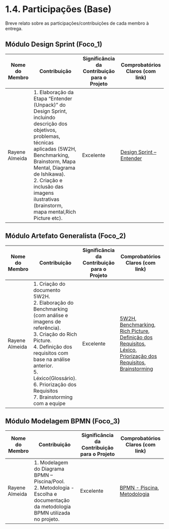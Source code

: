# 1.4. Participações (Base)

Breve relato sobre as participações/contribuições de cada membro à entrega. 

## Módulo Design Sprint (Foco_1)

| Nome do Membro  | Contribuição | Significância da Contribuição para o Projeto | Comprobatórios Claros (com link) |
|------------------------|-----------------|----------|----------|
| Rayene Almeida | 1. Elaboração da Etapa “Entender (Unpack)” do Design Sprint, incluindo descrição dos objetivos, problemas, técnicas aplicadas (5W2H, Benchmarking, Brainstorm, Mapa Mental, Diagrama de Ishikawa).<br>2. Criação e inclusão das imagens ilustrativas (brainstorm, mapa mental,Rich Picture etc). | Excelente | [Design Sprint – Entender](https://unbarqdsw2025-1-turma02.github.io/2025.1-G8_MeuAquario-Entrega1/#/Base/1.3.3.EntenderUnpack) |

## Módulo Artefato Generalista (Foco_2)

| Nome do Membro | Contribuição | Significância da Contribuição para o Projeto | Comprobatórios Claros (com link) |
|-------|------------|--------|--|
| Rayene Almeida | 1. Criação do documento 5W2H.<br>2. Elaboração do Benchmarking (com análise e imagens de referência).<br>3. Criação do Rich Picture.<br>4. Definição dos requisitos com base na análise anterior.<br>5. Léxico(Glossário).<br>6. Priorização dos Requisitos<br>7. Brainstorming com a equipe| Excelente | [5W2H](https://unbarqdsw2025-1-turma02.github.io/2025.1-G8_MeuAquario-Entrega1/#/Base/1.2.3.5W2H), [Benchmarking](https://unbarqdsw2025-1-turma02.github.io/2025.1-G8_MeuAquario-Entrega1/#/Base/1.2.4.Benchmarking), [Rich Picture](https://unbarqdsw2025-1-turma02.github.io/2025.1-G8_MeuAquario-Entrega1/#/Base/1.2.5.RichPicture), [Definição dos Requisitos](https://unbarqdsw2025-1-turma02.github.io/2025.1-G8_MeuAquario-Entrega1/#/Base/1.2.9.DefinicaoDosRequisitos), [Léxico](https://unbarqdsw2025-1-turma02.github.io/2025.1-G8_MeuAquario-Entrega1/#/Base/1.2.12.LexicoDosRequisitos), [Priorização dos Requisitos](https://unbarqdsw2025-1-turma02.github.io/2025.1-G8_MeuAquario-Entrega1/#/Base/1.2.13.PriorizacaoDosRequisitos), [Brainstorming](https://unbarqdsw2025-1-turma02.github.io/2025.1-G8_MeuAquario-Entrega1/#/Base/1.2.2.Brainstorm) |

## Módulo Modelagem BPMN (Foco_3)

| Nome do Membro | Contribuição | Significância da Contribuição para o Projeto | Comprobatórios Claros (com link) |
|---|-----|-----------|---------|
| Rayene Almeida | 1. Modelagem do Diagrama BPMN – Piscina/Pool.<br>2. Metodologia - Escolha e documentação da metodologia BPMN utilizada no projeto. | Excelente | [BPMN - Piscina](https://unbarqdsw2025-1-turma02.github.io/2025.1-G8_MeuAquario-Entrega1/#/Base/1.3.2.BPMNPiscina), [Metodologia](https://unbarqdsw2025-1-turma02.github.io/2025.1-G8_MeuAquario-Entrega1/#/Base/1.3.1.Metodologia)|
